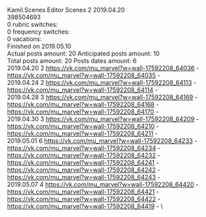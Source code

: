 Kamil.Scenes	Editor Scenes 2 2019.04.20\
398504693\
0 rubric switches:\
0 frequency switches:\
0 vacations:\
Finished on 2019.05.10\
Actual posts amount: 20	Anticipated posts amount: 10
\
Total posts amount: 20	Posts dates amount: 6\
2019.04.20 2 https://vk.com/mu_marvel?w=wall-17592208_64036 - https://vk.com/mu_marvel?w=wall-17592208_64035 - \
2019.04.24 2 https://vk.com/mu_marvel?w=wall-17592208_64113 - https://vk.com/mu_marvel?w=wall-17592208_64114 - \
2019.04.28 3 https://vk.com/mu_marvel?w=wall-17592208_64169 - https://vk.com/mu_marvel?w=wall-17592208_64168 - https://vk.com/mu_marvel?w=wall-17592208_64170 - \
2019.04.30 3 https://vk.com/mu_marvel?w=wall-17592208_64209 - https://vk.com/mu_marvel?w=wall-17592208_64210 - https://vk.com/mu_marvel?w=wall-17592208_64211 - \
2019.05.01 6 https://vk.com/mu_marvel?w=wall-17592208_64233 - https://vk.com/mu_marvel?w=wall-17592208_64234 - https://vk.com/mu_marvel?w=wall-17592208_64232 - https://vk.com/mu_marvel?w=wall-17592208_64241 - https://vk.com/mu_marvel?w=wall-17592208_64242 - https://vk.com/mu_marvel?w=wall-17592208_64243 - \
2019.05.07 4 https://vk.com/mu_marvel?w=wall-17592208_64420 - https://vk.com/mu_marvel?w=wall-17592208_64421 - https://vk.com/mu_marvel?w=wall-17592208_64422 - https://vk.com/mu_marvel?w=wall-17592208_64419 - \
